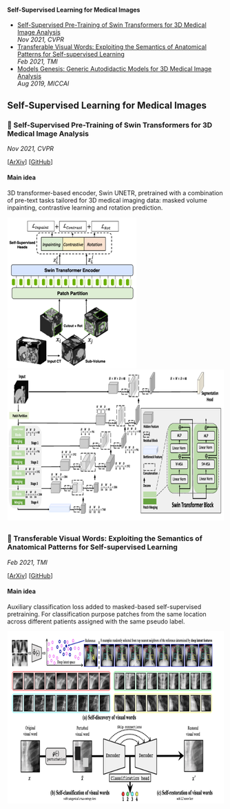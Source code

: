 #### Self-Supervised Learning for Medical Images
- [Self-Supervised Pre-Training of Swin Transformers for 3D Medical Image Analysis](#small_blue_diamond-self-supervised-pre-training-of-swin-transformers-for-3d-medical-image-analysis)    
_Nov 2021, CVPR_
- [Transferable Visual Words: Exploiting the Semantics of Anatomical Patterns for Self-supervised Learning](#small_blue_diamond-transferable-visual-words-exploiting-the-semantics-of-anatomical-patterns-for-self-supervised-learning)    
_Feb 2021, TMI_
- [Models Genesis: Generic Autodidactic Models for 3D Medical Image Analysis](#small_blue_diamond-models-genesis-generic-autodidactic-models-for-3d-medical-image-analysis)    
_Aug 2019, MICCAI_

## Self-Supervised Learning for Medical Images

### :small_blue_diamond: Self-Supervised Pre-Training of Swin Transformers for 3D Medical Image Analysis
_Nov 2021, CVPR_  

[[ArXiv](https://arxiv.org/abs/2111.14791)]
[[GitHub](https://github.com/Project-MONAI/research-contributions/tree/main/SwinUNETR)]

#### Main idea
3D transformer-based encoder, Swin UNETR, pretrained with a combination of pre-text tasks tailored for 3D medical imaging data: masked volume inpainting, contrastive learning and rotation prediction.

<p float="left">
  <img src="medical_self_supervised_learning_images/swin_framework.png" width="300" height="350" />
  <img src="medical_self_supervised_learning_images/swin_architecture.png" width="700" height="350" />
</p>

##

### :small_blue_diamond: Transferable Visual Words: Exploiting the Semantics of Anatomical Patterns for Self-supervised Learning
_Feb 2021, TMI_  

[[ArXiv](https://arxiv.org/abs/2102.10680)]
[[GitHub](https://github.com/fhaghighi/TransVW)]

#### Main idea
Auxiliary classification loss added to masked-based self-supervised pretraining. For classification purpose patches from the same location across different patients assigned with the same pseudo label.

<img src="medical_self_supervised_learning_images/transvw_framework.png" height="400" />

##
